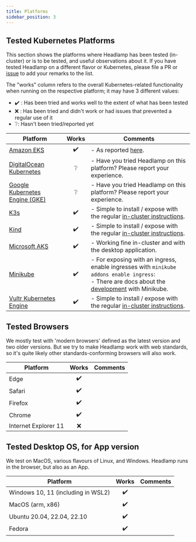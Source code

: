 ```yaml
---
title: Platforms
sidebar_position: 3
---
```


## Tested Kubernetes Platforms

This section shows the platforms where Headlamp has been tested (in-cluster) or is to be tested, and useful observations about it.
If you have tested Headlamp on a different flavor or Kubernetes, please file a PR or [issue](https://github.com/headlamp-k8s/headlamp/issues/new/choose) to add your remarks to the list.

The "works" column refers to the overall Kubernetes-related functionality when running on the respective platform; it may have 3 different values:

- ✔️ : Has been tried and works well to the extent of what has been tested
- ❌ : Has been tried and didn't work or had issues that prevented a regular use of it
- ❔: Hasn't been tried/reported yet

| Platform                                                                        | Works | Comments                                                                                                                                                                                                                                                                                                                                                                                                                                                                                                                                                                                                                                                                                                                                                                                                                                                                                         |
| ------------------------------------------------------------------------------- | :---: | ------------------------------------------------------------------------------------------------------------------------------------------------------------------------------------------------------------------------------------------------------------------------------------------------------------------------------------------------------------------------------------------------------------------------------------------------------------------------------------------------------------------------------------------------------------------------------------------------------------------------------------------------------------------------------------------------------------------------------------------------------------------------------------------------------------------------------------------------------------------------------------------------ |
| [Amazon EKS](https://aws.amazon.com/eks/)                                       |  ✔️   | - As reported [here](https://github.com/headlamp-k8s/headlamp/issues/266).                                                                                                                                                                                                                                                                                                                                                                                                                                                                                                                                                                                                                                                                                                                                                                                                                       |
| [DigitalOcean Kubernetes](https://www.digitalocean.com/products/kubernetes/)    |  ❔   | - Have you tried Headlamp on this platform? Please report your experience.                                                                                                                                                                                                                                                                                                                                                                                                                                                                                                                                                                                                                                                                                                                                                                                                                       |
| [Google Kubernetes Engine (GKE)](https://cloud.google.com/kubernetes-engine)    |  ❔   | - Have you tried Headlamp on this platform? Please report your experience.                                                                                                                                                                                                                                                                                                                                                                                                                                                                                                                                                                                                                                                                                                                                                                                                                       |
| [K3s](https://k3s.io/)                                                          |  ✔️   | - Simple to install / expose with the regular [in-cluster instructions](https://headlamp.dev/docs/latest/installation/in-cluster/).                                                                                                                                                                                                                                                                                                                                                                                                                                                                                                                                                                                                                                                                                                                                                              |
| [Kind](https://kind.sigs.k8s.io/)                                               |  ✔️   | - Simple to install / expose with the regular [in-cluster instructions](https://headlamp.dev/docs/latest/installation/in-cluster/).                                                                                                                                                                                                                                                                                                                                                                                                                                                                                                                                                                                                                                                                                                                                                              |
| [Microsoft AKS](https://azure.microsoft.com/)                                   |  ✔️   | - Working fine in-cluster and with the desktop application. |
| [Minikube](https://minikube.sigs.k8s.io/)                                       |  ✔️   | - For exposing with an ingress, enable ingresses with `minikube addons enable ingress`: <br/> - There are docs about the [development](./development/index.md#minikube-in-cluster) with Minikube.                                                                                                                                                                                                                                                                                                                                                                                                                                                                                                                                                                                                                                                                                                |
| [Vultr Kubernetes Engine](https://www.vultr.com/kubernetes/)                    |  ✔️   | - Simple to install / expose with the regular [in-cluster instructions](https://headlamp.dev/docs/latest/installation/in-cluster/).                                                                                                                                                                                                                                                                                                                                                                                                                                                                                                                                                                                                                                                                                                                                                              |

## Tested Browsers

We mostly test with 'modern browsers' defined as the latest version and two older versions. But we try to make Headlamp work with web standards, so it's quite likely other standards-conforming browsers will also work.

| Platform             | Works | Comments |
| -------------------- | :---: | -------- |
| Edge                 |  ✔️   |
| Safari               |  ✔️   |
| Firefox              |  ✔️   |
| Chrome               |  ✔️   |
| Internet Explorer 11 |  ❌   |

## Tested Desktop OS, for App version

We test on MacOS, various flavours of Linux, and Windows. Headlamp runs in the browser, but also as an App.

| Platform                           | Works | Comments |
| ---------------------------------- | :---: | -------- |
| Windows 10, 11 (including in WSL2) |  ✔️   |
| MacOS (arm, x86)                   |  ✔️   |
| Ubuntu 20.04, 22.04, 22.10         |  ✔️   |
| Fedora                             |  ✔️   |
